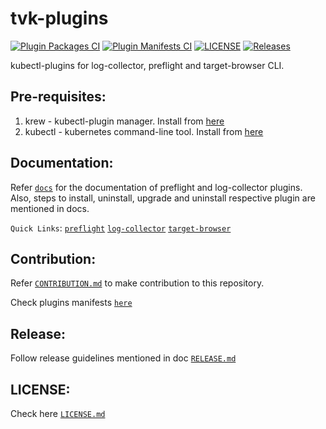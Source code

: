 # tvk-plugins
[![Plugin Packages CI](https://github.com/trilioData/tvk-plugins/actions/workflows/plugin-packages.yml/badge.svg)](https://github.com/trilioData/tvk-plugins/actions/workflows/plugin-packages.yml)
[![Plugin Manifests CI](https://github.com/trilioData/tvk-plugins/actions/workflows/plugin-manifests.yml/badge.svg)](https://github.com/trilioData/tvk-plugins/actions/workflows/plugin-manifests.yml)
[![LICENSE](https://img.shields.io/github/license/trilioData/tvk-plugins.svg)](https://github.com/trilioData/tvk-plugins/blob/master/LICENSE.md)
[![Releases](https://img.shields.io/github/v/release/trilioData/tvk-plugins.svg?include_prereleases)](https://github.com/trilioData/tvk-plugins/releases)

kubectl-plugins for log-collector, preflight and target-browser CLI.

## Pre-requisites:

1. krew - kubectl-plugin manager. Install from [here](https://krew.sigs.k8s.io/docs/user-guide/setup/install/)
2. kubectl - kubernetes command-line tool. Install from [here](https://kubernetes.io/docs/tasks/tools/install-kubectl/)


## Documentation:

Refer [`docs`](docs) for the documentation of preflight and log-collector plugins.
Also, steps to install, uninstall, upgrade and uninstall respective plugin are mentioned in docs.

`Quick Links`: [`preflight`](docs/preflight/README.md)  [`log-collector`](docs/log-collector/README.md) [`target-browser`](docs/target-browser/README.md)

## Contribution:

Refer [`CONTRIBUTION.md`](docs/CONTRIBUTION.md) to make contribution to this repository.

Check plugins manifests [`here`](plugins)

## Release:

Follow release guidelines mentioned in doc [`RELEASE.md`](docs/RELEASE.md)


## LICENSE:

Check here [`LICENSE.md`](LICENSE.md) 

